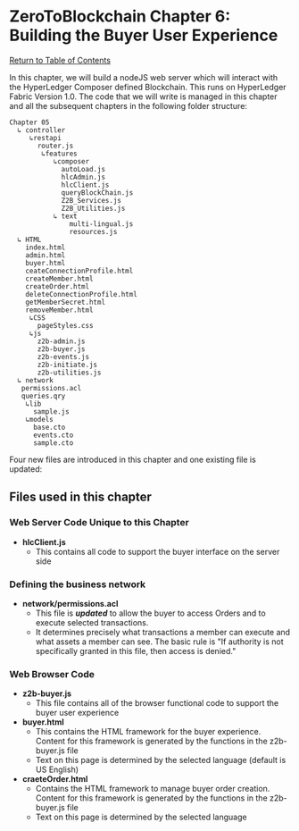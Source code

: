 # ZeroToBlockchain Chapter 6: Building the Buyer User Experience

[Return to Table of Contents](../README.md)

In this chapter, we will build a nodeJS web server which will interact with the HyperLedger Composer defined Blockchain. This runs on HyperLedger Fabric Version 1.0. The code that we will write is managed in this chapter and all the subsequent chapters in the following folder structure:

```
Chapter 05
  ↳ controller
     ↳restapi
       router.js
        ↳features
           ↳composer
             autoLoad.js
             hlcAdmin.js
             hlcClient.js
             queryBlockChain.js
             Z2B_Services.js
             Z2B_Utilities.js
           ↳ text
               multi-lingual.js
               resources.js
  ↳ HTML
    index.html
    admin.html
    buyer.html
    ceateConnectionProfile.html
    createMember.html
    createOrder.html
    deleteConnectionProfile.html
    getMemberSecret.html
    removeMember.html
     ↳CSS
       pageStyles.css
     ↳js
       z2b-admin.js
       z2b-buyer.js
       z2b-events.js
       z2b-initiate.js
       z2b-utilities.js
  ↳ network
   permissions.acl
   queries.qry
    ↳lib
      sample.js
    ↳models
      base.cto
      events.cto
      sample.cto
```
Four new files are introduced in this chapter and one existing file is updated:

## Files used in this chapter
### Web Server Code Unique to this Chapter
 - **hlcClient.js**
   - This contains all code to support the buyer interface on the server side

### Defining the business network
 
 - **network/permissions.acl**
   - This file is ***updated*** to allow the buyer to access Orders and to execute selected transactions. 
   - It determines precisely what transactions a member can execute and what assets a member can see. The basic rule is "If authority is not specifically granted in this file, then access is denied."

### Web Browser Code 
 - **z2b-buyer.js**
   - This file contains all of the browser functional code to support the buyer user experience
 - **buyer.html**
   - This contains the HTML framework for the buyer experience. Content for this framework is generated by the functions in the z2b-buyer.js file
   - Text on this page is determined by the selected language (default is US English) 
 - **craeteOrder.html**
   - Contains the HTML framework to manage buyer order creation. Content for this framework is generated by the functions in the z2b-buyer.js file
   - Text on this page is determined by the selected language 
   